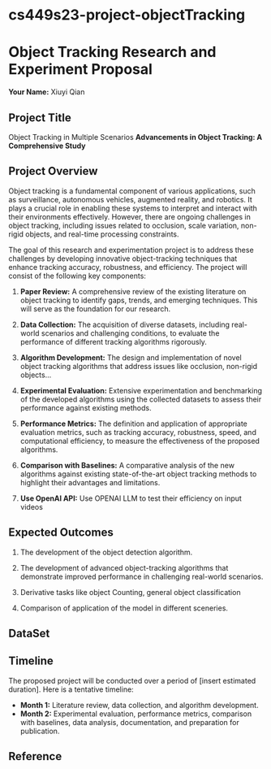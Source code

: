 # cs449s23-project-objectTracking

# Object Tracking Research and Experiment Proposal
**Your Name:** Xiuyi Qian

## Project Title
Object Tracking in Multiple Scenarios
**Advancements in Object Tracking: A Comprehensive Study**

## Project Overview

Object tracking is a fundamental component of various applications, such as surveillance, autonomous vehicles, augmented reality, and robotics. It plays a crucial role in enabling these systems to interpret and interact with their environments effectively. However, there are ongoing challenges in object tracking, including issues related to occlusion, scale variation, non-rigid objects, and real-time processing constraints.

The goal of this research and experimentation project is to address these challenges by developing innovative object-tracking techniques that enhance tracking accuracy, robustness, and efficiency. The project will consist of the following key components:

1. **Paper Review:** A comprehensive review of the existing literature on object tracking to identify gaps, trends, and emerging techniques. This will serve as the foundation for our research.

2. **Data Collection:** The acquisition of diverse datasets, including real-world scenarios and challenging conditions, to evaluate the performance of different tracking algorithms rigorously.

3. **Algorithm Development:** The design and implementation of novel object tracking algorithms that address issues like occlusion, non-rigid objects...

4. **Experimental Evaluation:** Extensive experimentation and benchmarking of the developed algorithms using the collected datasets to assess their performance against existing methods.

5. **Performance Metrics:** The definition and application of appropriate evaluation metrics, such as tracking accuracy, robustness, speed, and computational efficiency, to measure the effectiveness of the proposed algorithms.

6. **Comparison with Baselines:** A comparative analysis of the new algorithms against existing state-of-the-art object tracking methods to highlight their advantages and limitations.

7. **Use OpenAI API:** Use OPENAI LLM to test their efficiency on input videos

## Expected Outcomes

1. The development of the object detection algorithm.

2. The development of advanced object-tracking algorithms that demonstrate improved performance in challenging real-world scenarios.

3. Derivative tasks like object Counting, general object classification

4. Comparison of application of the model in different sceneries.
   
## DataSet


## Timeline

The proposed project will be conducted over a period of [insert estimated duration]. Here is a tentative timeline:

- **Month 1:** Literature review, data collection, and algorithm development.
- **Month 2:** Experimental evaluation, performance metrics, comparison with baselines, data analysis, documentation, and preparation for publication.


## Reference
